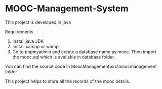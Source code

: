 # MOOC-Management-System

This project is developed in java

Requirements 
1. Install java JDK
2. Install xampp or wamp
3. Go to phpmyadmin and create a database name as mooc. Then import the mooc.sql which is available in database folder.

You can find the source code in MoocManagement\src\moocmanagement folder


This project helps to store all the records of the mooc details.
